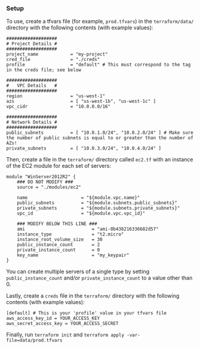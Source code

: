 ### Setup

To use, create a tfvars file (for example, `prod.tfvars`) in the `terraform/data/` directory with the following contents (with example values):

```
###################
# Project Details #
###################
project_name            = "my-project"
cred_file               = "./creds"
profile                 = "default" # This must correspond to the tag in the creds file; see below

###################
#   VPC Details   #
###################
region                  = "us-west-1"
azs                     = [ "us-west-1b", "us-west-1c" ]
vpc_cidr                = "10.0.0.0/16"

###################
# Network Details #
###################
public_subnets          = [ "10.0.1.0/24", "10.0.2.0/24" ] # Make sure the number of public subnets is equal to or greater than the number of AZs!
private_subnets         = [ "10.0.3.0/24", "10.0.4.0/24" ]
```

Then, create a file in the `terraform/` directory called `ec2.tf` with an instance of the EC2 module for each set of servers:

```
module "WinServer2012R2" {
    ### DO NOT MODIFY ###
    source = "./modules/ec2"

    name                    = "${module.vpc.name}"
    public_subnets          = "${module.subnets.public_subnets}"
    private_subnets         = "${module.subnets.private_subnets}"
    vpc_id                  = "${module.vpc.vpc_id}"

    ### MODIFY BELOW THIS LINE ###
    ami                         = "ami-0b438216336682d57"
    instance_type               = "t2.micro"
    instance_root_volume_size   = 30
    public_instance_count       = 2
    private_instance_count      = 0
    key_name                    = "my_keypair"
}
```

You can create multiple servers of a single type by setting `public_instance_count` and/or `private_instance_count` to a value other than 0.

Lastly, create a `creds` file in the `terraform/` directory with the following contents (with example values):

```
[default] # This is your 'profile' value in your tfvars file
aws_access_key_id = YOUR_ACCESS_KEY
aws_secret_access_key = YOUR_ACCESS_SECRET
```

Finally, run `terraform init` and `terraform apply -var-file=data/prod.tfvars` 
